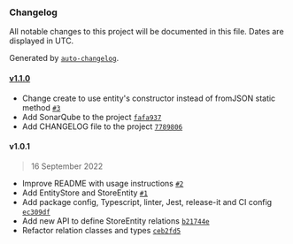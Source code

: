 ### Changelog

All notable changes to this project will be documented in this file. Dates are displayed in UTC.

Generated by [`auto-changelog`](https://github.com/CookPete/auto-changelog).

#### [v1.1.0](https://git.amalgama.co/amalgama/packages/compare/v1.0.1...v1.1.0)

- Change create to use entity's constructor instead of fromJSON static method [`#3`](https://git.amalgama.co/amalgama/packages/pull/3)
- Add SonarQube to the project [`fafa937`](https://git.amalgama.co/amalgama/packages/commit/fafa937bf28a8c972c1fe8bc51705504d5dfc6ea)
- Add CHANGELOG file to the project [`7789806`](https://git.amalgama.co/amalgama/packages/commit/7789806aedfca5670df25a8a0e6f5e5ab1e6980b)

#### v1.0.1

> 16 September 2022

- Improve README with usage instructions [`#2`](https://git.amalgama.co/amalgama/packages/pull/2)
- Add EntityStore and StoreEntity [`#1`](https://git.amalgama.co/amalgama/packages/pull/1)
- Add package config, Typescript, linter, Jest, release-it and CI config [`ec309df`](https://git.amalgama.co/amalgama/packages/commit/ec309df89a9574f83f93055aeeaea3fb507efc48)
- Add new API to define StoreEntity relations [`b21744e`](https://git.amalgama.co/amalgama/packages/commit/b21744efbcb3fd61ec22c4963953c051a1f49641)
- Refactor relation classes and types [`ceb2fd5`](https://git.amalgama.co/amalgama/packages/commit/ceb2fd512f669c1b0cd27985b2f80f98a0c22812)
